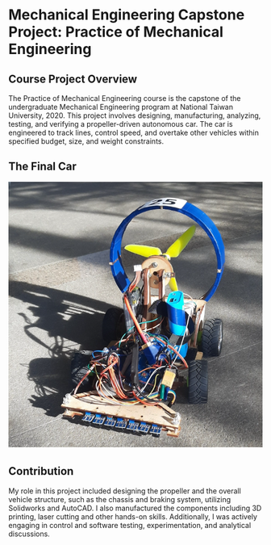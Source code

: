 # Mechanical Engineering Capstone Project: Practice of Mechanical Engineering

## Course Project Overview
The Practice of Mechanical Engineering course is the capstone of the undergraduate Mechanical Engineering program at National Taiwan University, 2020. This project involves designing, manufacturing, analyzing, testing, and verifying a propeller-driven autonomous car. The car is engineered to track lines, control speed, and overtake other vehicles within specified budget, size, and weight constraints.

## The Final Car
![Propeller-Driven Autonomous Car](Final_Car.png)


## Contribution
My role in this project included designing the propeller and the overall vehicle structure, such as the chassis and braking system, utilizing Solidworks and AutoCAD. I also manufactured the components including 3D printing, laser cutting and other hands-on skills. Additionally, I was actively engaging in control and software testing, experimentation, and analytical discussions.
